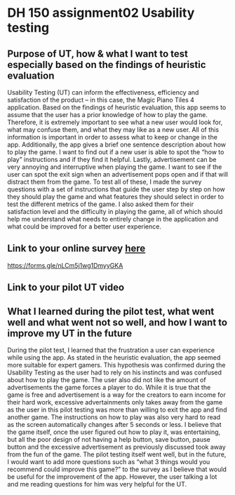 # DH 150 assignment02 Usability testing

## Purpose of UT, how & what I want to test especially based on the findings of heuristic evaluation

Usability Testing (UT) can inform the effectiveness, efficiency and satisfaction of the product – in this case, the Magic Piano Tiles 4 application. Based on the findings of heuristic evaluation, this app seems to assume that the user has a prior knowledge of how to play the game. Therefore, it is extremely important to see what a new user would look for, what may confuse them, and what they may like as a new user. All of this information is important in order to assess what to keep or change in the app. Additionally, the app gives a brief one sentence description about how to play the game. I want to find out if a new user is able to spot the “how to play” instructions and if they find it helpful. Lastly, advertisement can be very annoying and interruptive when playing the game. I want to see if the user can spot the exit sign when an advertisement pops open and if that will distract them from the game. To test all of these, I made the survey questions with a set of instructions that guide the user step by step on how they should play the game and what features they should select in order to test the different metrics of the game. I also asked them for their satisfaction level and the difficulty in playing the game, all of which should help me understand what needs to entirely change in the application and what could be improved for a better user experience. 

## Link to your online survey [here](https://forms.gle/nLCm5j1wg1DmyyGKA)

https://forms.gle/nLCm5j1wg1DmyyGKA

## Link to your pilot UT video 

## What I learned during the pilot test, what went well and what went not so well, and how I want to improve my UT in the future

During the pilot test, I learned that the frustration a user can experience while using the app. As stated in the heuristic evaluation, the app seemed more suitable for expert gamers. This hypothesis was confirmed during the Usability Testing as the user had to rely on his instincts and was confused about how to play the game. The user also did not like the amount of advertisements the game forces a player to do. While it is true that the game is free and advertisement is a way for the creators to earn income for their hard work, excessive advertainments only takes away from the game as the user in this pilot testing was more than willing to exit the app and find another game. The instructions on how to play was also very hard to read as the screen automatically changes after 5 seconds or less. I believe that the game itself, once the user figured out how to play it, was entertaining, but all the poor design of not having a help button, save button, pause button and the excessive advertisement as previously discussed took away from the fun of the game. The pilot testing itself went well, but in the future, I would want to add more questions such as “what 3 things would you recommend could improve this game?” to the survey as I believe that would be useful for the improvement of the app. However, the user talking a lot and me reading questions for him was very helpful for the UT. 
